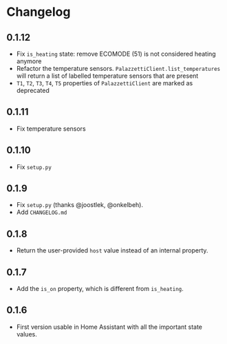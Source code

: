 # Changelog

## 0.1.12
* Fix `is_heating` state: remove ECOMODE (51) is not considered heating anymore
* Refactor the temperature sensors. `PalazzettiClient.list_temperatures` will return a list of labelled temperature sensors that are present
* `T1`, `T2`, `T3`, `T4`, `T5` properties of `PalazzettiClient` are marked as deprecated

## 0.1.11
* Fix temperature sensors

## 0.1.10
* Fix `setup.py`

## 0.1.9
* Fix `setup.py` (thanks @joostlek, @onkelbeh).
* Add `CHANGELOG.md`

## 0.1.8
* Return the user-provided `host` value instead of an internal property.

## 0.1.7
* Add the `is_on` property, which is different from `is_heating`.

## 0.1.6
* First version usable in Home Assistant with all the important state values.